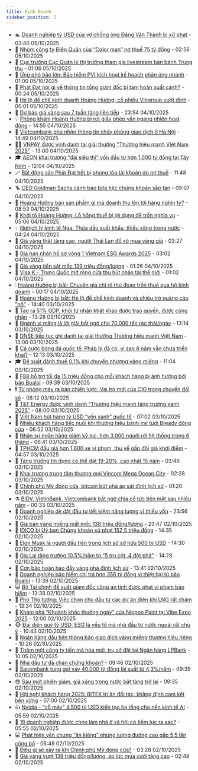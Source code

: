 ```yaml
---
title: Kinh Doanh
sidebar_position: 5
---
```


<!-- dantri-kinh-doanh:START -->
- 🏊 [Doanh nghiệp tỷ USD của vợ chồng ông Đặng Văn Thành bị xử phạt](https://dantri.com.vn/kinh-doanh/doanh-nghiep-ty-usd-cua-vo-chong-ong-dang-van-thanh-bi-xu-phat-20251005102734488.htm) - 03:40 05/10/2025
- 🦆 [Nhóm công ty Điền Quân của “Color man” nợ thuế 75 tỷ đồng](https://dantri.com.vn/kinh-doanh/nhom-cong-ty-dien-quan-cua-color-man-no-thue-75-ty-dong-20251004194657161.htm) - 02:56 05/10/2025
- 🦄 [Cục trưởng Cục Quản lý thị trường tham gia livestream bán bánh Trung thu](https://dantri.com.vn/kinh-doanh/cuc-truong-cuc-quan-ly-thi-truong-tham-gia-livestream-ban-banh-trung-thu-20251004171013599.htm) - 01:06 05/10/2025
- 🌝 [Ứng phó bão lớn: Bảo hiểm PVI kích hoạt kế hoạch phản ứng nhanh](https://dantri.com.vn/kinh-doanh/ung-pho-bao-lon-bao-hiem-pvi-kich-hoat-ke-hoach-phan-ung-nhanh-20251004190857688.htm) - 01:00 05/10/2025
- 💃 [Phát Đạt nói gì về thông tin tổng giám đốc bị tạm hoãn xuất cảnh?](https://dantri.com.vn/kinh-doanh/phat-dat-noi-gi-ve-thong-tin-tong-giam-doc-bi-tam-hoan-xuat-canh-20251004211853212.htm) - 00:24 05/10/2025
- 🦏 [Hé lộ đế chế kinh doanh Hoàng Hường; cổ phiếu Vingroup vượt đỉnh](https://dantri.com.vn/kinh-doanh/he-lo-de-che-kinh-doanh-hoang-huong-co-phieu-vingroup-vuot-dinh-20251004230557079.htm) - 00:01 05/10/2025
- 🦩 [Dự báo giá vàng sau 7 tuần tăng liên tiếp](https://dantri.com.vn/kinh-doanh/du-bao-gia-vang-sau-7-tuan-tang-lien-tiep-20251004220216041.htm) - 23:54 04/10/2025
- 💡 [Phòng khám Hoàng Hường bị rút giấy phép vẫn ngang nhiên hoạt động](https://dantri.com.vn/kinh-doanh/phong-kham-hoang-huong-bi-rut-giay-phep-van-ngang-nhien-hoat-dong-20251004210105558.htm) - 14:55 04/10/2025
- 🌊 [Vietcombank phủ nhận thông tin cháy phòng giao dịch ở Hà Nội](https://dantri.com.vn/kinh-doanh/vietcombank-phu-nhan-thong-tin-chay-phong-giao-dich-o-ha-noi-20251004212720439.htm) - 14:49 04/10/2025
- 🧑‍💻 [VNPAY được vinh danh tại giải thưởng &quot;Thương hiệu mạnh Việt Nam 2025”](https://dantri.com.vn/kinh-doanh/vnpay-duoc-vinh-danh-tai-giai-thuong-thuong-hieu-manh-viet-nam-2025-20251004190405549.htm) - 13:00 04/10/2025
- 🎓 [AEON khai trương &quot;đại siêu thị&quot; vốn đầu tư hơn 1.000 tỷ đồng tại Tây Ninh](https://dantri.com.vn/kinh-doanh/aeon-khai-truong-dai-sieu-thi-von-dau-tu-hon-1000-ty-dong-tai-tay-ninh-20251004183250312.htm) - 12:04 04/10/2025
- 🪄 [Bất động sản Phát Đạt hết bị phong tỏa tài khoản do nợ thuế](https://dantri.com.vn/kinh-doanh/bat-dong-san-phat-dat-het-bi-phong-toa-tai-khoan-do-no-thue-20251004181441729.htm) - 11:48 04/10/2025
- 🪜 [CEO Goldman Sachs cảnh báo bữa tiệc chứng khoán sắp tàn](https://dantri.com.vn/kinh-doanh/ceo-goldman-sachs-canh-bao-bua-tiec-chung-khoan-sap-tan-20251004143423541.htm) - 09:07 04/10/2025
- 🦄 [Hoàng Hường bán sản phẩm gì mà doanh thu lên tới hàng nghìn tỷ?](https://dantri.com.vn/kinh-doanh/hoang-huong-ban-san-pham-gi-ma-doanh-thu-len-toi-hang-nghin-ty-20251004113256187.htm) - 08:53 04/10/2025
- 💯 [Khởi tố Hoàng Hường: Lỗ hổng thuế bị lợi dụng để trốn nghĩa vụ](https://dantri.com.vn/kinh-doanh/khoi-to-hoang-huong-lo-hong-thue-bi-loi-dung-de-tron-nghia-vu-20251004112420798.htm) - 05:06 04/10/2025
- 💡 [Nghịch lý kinh tế Nga: Thừa dầu xuất khẩu, thiếu xăng trong nước](https://dantri.com.vn/kinh-doanh/nghich-ly-kinh-te-nga-thua-dau-xuat-khau-thieu-xang-trong-nuoc-20251003205905431.htm) - 04:24 04/10/2025
- 🧰 [Giá vàng thật tăng cao, người Thái Lan đổ xô mua vàng giả](https://dantri.com.vn/kinh-doanh/gia-vang-that-tang-cao-nguoi-thai-lan-do-xo-mua-vang-gia-20251004094338715.htm) - 03:27 04/10/2025
- 🎊 [Gia hạn nhận hồ sơ vòng 1 Vietnam ESG Awards 2025](https://dantri.com.vn/kinh-doanh/gia-han-nhan-ho-so-vong-1-vietnam-esg-awards-2025-20251004095137197.htm) - 03:02 04/10/2025
- 🔭 [Giá vàng tiến sát mốc 139 triệu đồng/lượng](https://dantri.com.vn/kinh-doanh/gia-vang-tien-sat-moc-139-trieu-dongluong-20251004082107763.htm) - 01:26 04/10/2025
- 💼 [Visa K - Trung Quốc mở rộng cửa thu hút nhân tài thế giới](https://dantri.com.vn/kinh-doanh/visa-k-trung-quoc-mo-rong-cua-thu-hut-nhan-tai-the-gioi-20251003220453495.htm) - 01:02 04/10/2025
- 🕯 [Hoàng Hường bị bắt: Chuyên gia chỉ rõ thủ đoạn trốn thuế qua hộ kinh doanh](https://dantri.com.vn/kinh-doanh/hoang-huong-bi-bat-chuyen-gia-chi-ro-thu-doan-tron-thue-qua-ho-kinh-doanh-20251003224737030.htm) - 00:17 04/10/2025
- 🫣 [Hoàng Hường bị bắt: Hé lộ đế chế kinh doanh và chiêu trò quảng cáo &quot;nổ&quot;](https://dantri.com.vn/kinh-doanh/hoang-huong-bi-bat-he-lo-de-che-kinh-doanh-va-chieu-tro-quang-cao-no-20251003210628410.htm) - 14:40 03/10/2025
- 🤠 [Tạo ra 51% GDP, khối tư nhân khát khao được trao quyền, được công nhận](https://dantri.com.vn/kinh-doanh/tao-ra-51-gdp-khoi-tu-nhan-khat-khao-duoc-trao-quyen-duoc-cong-nhan-20251003095426584.htm) - 13:28 03/10/2025
- 🌈 [Ngành xi măng là lời giải bất ngờ cho 70.000 tấn rác thải/ngày](https://dantri.com.vn/kinh-doanh/nganh-xi-mang-la-loi-giai-bat-ngo-cho-70000-tan-rac-thaingay-20251003174942514.htm) - 13:14 03/10/2025
- 🦅 [DNSE tiếp tục ghi danh tại giải thưởng Thương hiệu mạnh Việt Nam](https://dantri.com.vn/kinh-doanh/dnse-tiep-tuc-ghi-danh-tai-giai-thuong-thuong-hieu-manh-viet-nam-20251003192719135.htm) - 13:00 03/10/2025
- 🌁 [Cá cược bóng đá quốc tế: Pháp lý đã có, vì sao 8 năm vẫn chưa triển khai?](https://dantri.com.vn/kinh-doanh/ca-cuoc-bong-da-quoc-te-phap-ly-da-co-vi-sao-8-nam-van-chua-trien-khai-20251003180214052.htm) - 12:13 03/10/2025
- 🎓 [Đề xuất đánh thuế 0,1% khi chuyển nhượng vàng miếng](https://dantri.com.vn/kinh-doanh/de-xuat-danh-thue-01-khi-chuyen-nhuong-vang-mieng-20251003150951665.htm) - 11:04 03/10/2025
- 📝 [F88 hỗ trợ tối đa 15 triệu đồng cho mỗi khách hàng bị ảnh hưởng bởi bão Bualoi](https://dantri.com.vn/kinh-doanh/f88-ho-tro-toi-da-15-trieu-dong-cho-moi-khach-hang-bi-anh-huong-boi-bao-bualoi-20251003163901760.htm) - 09:39 03/10/2025
- 🕴 [Từ phòng máy ra bàn chiến lược: Vai trò mới của CIO trong chuyển đổi số](https://dantri.com.vn/kinh-doanh/tu-phong-may-ra-ban-chien-luoc-vai-tro-moi-cua-cio-trong-chuyen-doi-so-20251003144826204.htm) - 08:12 03/10/2025
- 🧰 [T&amp;T Energy được vinh danh “Thương hiệu mạnh tăng trưởng xanh 2025”](https://dantri.com.vn/kinh-doanh/tt-energy-duoc-vinh-danh-thuong-hieu-manh-tang-truong-xanh-2025-20251003143659681.htm) - 08:00 03/10/2025
- 🤖 [Việt Nam hút hàng tỷ USD “vốn xanh” quốc tế](https://dantri.com.vn/kinh-doanh/viet-nam-hut-hang-ty-usd-von-xanh-quoc-te-20251003120539976.htm) - 07:02 03/10/2025
- 🤠 [Nhiều khách hàng tiếc nuối khi thương hiệu bánh mỳ tươi Bready đóng cửa](https://dantri.com.vn/kinh-doanh/nhieu-khach-hang-tiec-nuoi-khi-thuong-hieu-banh-my-tuoi-bready-dong-cua-20251003102010648.htm) - 06:52 03/10/2025
- 🌮 [Nhân sự ngân hàng giảm kỷ lục, hơn 3.000 người rời hệ thống trong 6 tháng](https://dantri.com.vn/kinh-doanh/nhan-su-ngan-hang-giam-ky-luc-hon-3000-nguoi-roi-he-thong-trong-6-thang-20251003111022714.htm) - 06:41 03/10/2025
- 🦄 [TPHCM đấu giá hơn 1.600 xe vi phạm, thu về gấp đôi giá khởi điểm](https://dantri.com.vn/kinh-doanh/tphcm-dau-gia-hon-1600-xe-vi-pham-thu-ve-gap-doi-gia-khoi-diem-20251003104453269.htm) - 04:57 03/10/2025
- 👺 [Tăng trưởng tín dụng có thể đạt 19-20%, cao nhất 15 năm](https://dantri.com.vn/kinh-doanh/tang-truong-tin-dung-co-the-dat-19-20-cao-nhat-15-nam-20251003101936421.htm) - 03:46 03/10/2025
- 🤗 [Khai trương trung tâm thương mại Vincom Mega Ocean City](https://dantri.com.vn/kinh-doanh/khai-truong-trung-tam-thuong-mai-vincom-mega-ocean-city-20251003091625942.htm) - 02:28 03/10/2025
- 💪 [Chính phủ Mỹ đóng cửa, bitcoin bứt phá áp sát đỉnh lịch sử](https://dantri.com.vn/kinh-doanh/chinh-phu-my-dong-cua-bitcoin-but-pha-ap-sat-dinh-lich-su-20251002232923188.htm) - 01:20 03/10/2025
- ⚗️ [BIDV, VietinBank, Vietcombank bất ngờ chia cổ tức tiền mặt sau nhiều năm](https://dantri.com.vn/kinh-doanh/bidv-vietinbank-vietcombank-bat-ngo-chia-co-tuc-tien-mat-sau-nhieu-nam-20251003004438994.htm) - 00:33 03/10/2025
- 🧠 [Doanh nghiệp dè dặt đầu tư tiết kiệm năng lượng vì thiếu vốn](https://dantri.com.vn/kinh-doanh/doanh-nghiep-de-dat-dau-tu-tiet-kiem-nang-luong-vi-thieu-von-20251002181133290.htm) - 23:56 02/10/2025
- 🗽 [Giá bán vàng miếng mất mốc 138 triệu đồng/lượng](https://dantri.com.vn/kinh-doanh/gia-ban-vang-mieng-mat-moc-138-trieu-dongluong-20251003001447578.htm) - 23:47 02/10/2025
- 🫣 [IDICO bị Uỷ ban Chứng khoán xử phạt 152,5 triệu đồng](https://dantri.com.vn/kinh-doanh/idico-bi-uy-ban-chung-khoan-xu-phat-1525-trieu-dong-20251002080945829.htm) - 14:35 02/10/2025
- 🫣 [Elon Musk là người đầu tiên trong lịch sử sở hữu 500 tỷ USD](https://dantri.com.vn/kinh-doanh/elon-musk-la-nguoi-dau-tien-trong-lich-su-so-huu-500-ty-usd-20251002205050408.htm) - 14:30 02/10/2025
- 🫣 [Gia Lai tăng trưởng 10,5%/năm từ “5 trụ cột, 4 đột phá”](https://dantri.com.vn/kinh-doanh/gia-lai-tang-truong-105nam-tu-5-tru-cot-4-dot-pha-20251002192229813.htm) - 14:28 02/10/2025
- 💂 [Cơn bão hoàn hảo đẩy vàng phá đỉnh lịch sử](https://dantri.com.vn/kinh-doanh/con-bao-hoan-hao-day-vang-pha-dinh-lich-su-20251002100255072.htm) - 13:41 02/10/2025
- 💫 [Doanh nghiệp bảo hiểm chi trả hơn 356 tỷ đồng vì thiệt hại từ bão Bualoi](https://dantri.com.vn/kinh-doanh/doanh-nghiep-bao-hiem-chi-tra-hon-356-ty-dong-vi-thiet-hai-tu-bao-bualoi-20251002183413110.htm) - 13:39 02/10/2025
- 😺 [Bộ Tài chính đề xuất giám đốc công an tỉnh được phạt vi phạm bảo hiểm](https://dantri.com.vn/kinh-doanh/bo-tai-chinh-de-xuat-giam-doc-cong-an-tinh-duoc-phat-vi-pham-bao-hiem-20251002192213477.htm) - 13:38 02/10/2025
- 🦆 [Phó Thủ tướng: Việc chọn chủ đầu tư các dự án điện khí LNG rất chậm](https://dantri.com.vn/kinh-doanh/pho-thu-tuong-viec-chon-chu-dau-tu-cac-du-an-dien-khi-lng-rat-cham-20251002195900791.htm) - 13:34 02/10/2025
- 👀 [Khám phá “Khoảnh khắc thường ngày” của Nippon Paint tại Vibe Expo 2025](https://dantri.com.vn/kinh-doanh/kham-pha-khoanh-khac-thuong-ngay-cua-nippon-paint-tai-vibe-expo-2025-20251002164643405.htm) - 12:00 02/10/2025
- 🐵 [Đại diện quỹ tỷ USD: ESG là yếu tố mà nhà đầu tư nước ngoài rất chú ý](https://dantri.com.vn/kinh-doanh/dai-dien-quy-ty-usd-esg-la-yeu-to-ma-nha-dau-tu-nuoc-ngoai-rat-chu-y-20251002151205582.htm) - 10:43 02/10/2025
- 🤖 [Ngân hàng đầu tiên thông báo giao dịch vàng miếng thương hiệu riêng](https://dantri.com.vn/kinh-doanh/ngan-hang-dau-tien-thong-bao-giao-dich-vang-mieng-thuong-hieu-rieng-20251002122106385.htm) - 10:26 02/10/2025
- 💂 [Thêm một công ty tiền mã hóa mới, trụ sở đặt tại Ngân hàng LPBank](https://dantri.com.vn/kinh-doanh/them-mot-cong-ty-tien-ma-hoa-moi-tru-so-dat-tai-ngan-hang-lpbank-20251002163753745.htm) - 10:05 02/10/2025
- 🦆 [Nhà đầu tư đã chán chứng khoán?](https://dantri.com.vn/kinh-doanh/nha-dau-tu-da-chan-chung-khoan-20251002160256604.htm) - 09:46 02/10/2025
- 🦅 [Sacombank tung gói vay 40.000 tỷ đồng lãi suất từ 4,3%/năm](https://dantri.com.vn/kinh-doanh/sacombank-tung-goi-vay-40000-ty-dong-lai-suat-tu-43nam-20251002154819072.htm) - 09:39 02/10/2025
- 😎 [Sau một phiên giảm, giá xăng trong nước bật tăng trở lại](https://dantri.com.vn/kinh-doanh/sau-mot-phien-giam-gia-xang-trong-nuoc-bat-tang-tro-lai-20251002133221302.htm) - 09:35 02/10/2025
- 🐎 [Hội nghị khách hàng 2025: BITEX tri ân đối tác, khẳng định cam kết bền vững](https://dantri.com.vn/kinh-doanh/hoi-nghi-khach-hang-2025-bitex-tri-an-doi-tac-khang-dinh-cam-ket-ben-vung-20251002113900677.htm) - 07:00 02/10/2025
- 👍 [Nvidia - &quot;cỗ máy&quot; 4.500 tỷ USD kiến tạo hạ tầng cho nền kinh tế AI](https://dantri.com.vn/kinh-doanh/nvidia-co-may-4500-ty-usd-kien-tao-ha-tang-cho-nen-kinh-te-ai-20251002110124968.htm) - 05:59 02/10/2025
- 🦒 [18 doanh nghiệp được chọn làm nhà ở xã hội có tiềm lực ra sao?](https://dantri.com.vn/bat-dong-san/18-doanh-nghiep-duoc-chon-lam-nha-o-xa-hoi-co-tiem-luc-ra-sao-20251002104125808.htm) - 05:55 02/10/2025
- 💻 [Phát hiện yến chưng “ăn kiêng” nhưng lượng đường cao gấp 5,5 lần công bố](https://dantri.com.vn/kinh-doanh/phat-hien-yen-chung-an-kieng-nhung-luong-duong-cao-gap-55-lan-cong-bo-20251002122737969.htm) - 05:49 02/10/2025
- 👺 [Điều gì sẽ xảy ra khi Chính phủ Mỹ đóng cửa?](https://dantri.com.vn/kinh-doanh/dieu-gi-se-xay-ra-khi-chinh-phu-my-dong-cua-20251002014336317.htm) - 03:28 02/10/2025
- 🧐 [Giá vàng vượt 138 triệu đồng/lượng, áp lực mùa cưới tăng cao](https://dantri.com.vn/kinh-doanh/gia-vang-vuot-138-trieu-dongluong-ap-luc-mua-cuoi-tang-cao-20251002075925934.htm) - 02:48 02/10/2025<!-- dantri-kinh-doanh:END -->
